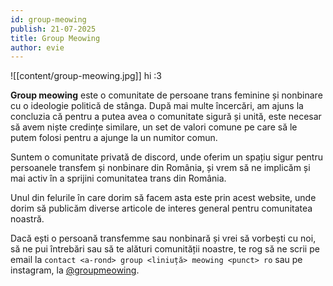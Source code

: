 ```yaml
---
id: group-meowing
publish: 21-07-2025
title: Group Meowing
author: evie
---
```


![[content/group-meowing.jpg]] hi :3

**Group meowing** este o comunitate de persoane trans feminine și nonbinare cu o ideologie politică de stânga. După mai multe încercări, am ajuns la concluzia că pentru a putea avea o comunitate sigură și unită, este necesar să avem niște credințe similare, un set de valori comune pe care să le putem folosi pentru a ajunge la un numitor comun.

Suntem o comunitate privată de discord, unde oferim un spațiu sigur pentru persoanele transfem și nonbinare din România, și vrem să ne implicăm și mai activ în a sprijini comunitatea trans din România.

Unul din felurile în care dorim să facem asta este prin acest website, unde dorim să publicăm diverse articole de interes general pentru comunitatea noastră.

Dacă ești o persoană transfemme sau nonbinară și vrei să vorbești cu noi, să ne pui întrebări sau să te alături comunității noastre, te rog să ne scrii pe email la `contact <a-rond> group <liniuță> meowing <punct> ro` sau pe instagram, la [@groupmeowing](https://www.instagram.com/groupmeowing/).
